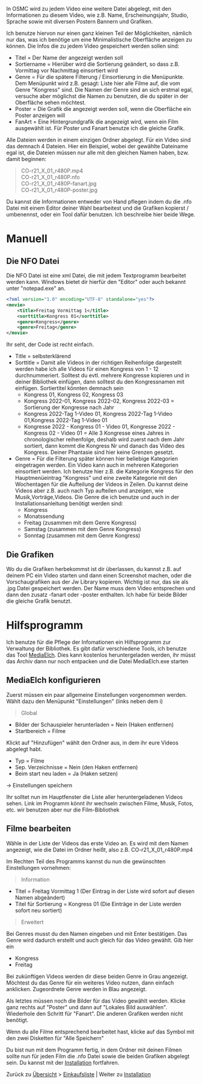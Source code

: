 In OSMC wird zu jedem Video eine weitere Datei abgelegt, mit den Informationen zu diesem Video, wie z.B. Name, Erscheinungsjahr, Studio, Sprache sowie mit diversen Postern Bannern und Grafiken.

Ich benutze hiervon nur einen ganz kleinen Teil der Möglichkeiten, nämlich nur das, was ich benötige um eine Minimalistische Oberfläche anzeigen zu können. Die Infos die zu jedem Video gespeichert werden sollen sind:
* Titel = Der Name der angezeigt werden soll
* Sortiername = Hierüber wird die Sortierung geändert, so dass z.B. Vormittag vor Nachmittag einsortiert wird
* Genre = Für die spätere Filterung / Einsortierung in die Menüpunkte. Dem Menüpunkt wird z.B. gesagt: Liste hier alle Filme auf, die vom Genre "Kongress" sind. Die Namen der Genre sind an sich erstmal egal, versuche aber möglichst die Namen zu benutzen, die du später in der Oberfläche sehen möchtest.
* Poster = Die Grafik die angezeigt werden soll, wenn die Oberfläche ein Poster anzeigen will
* FanArt = Eine Hintergrundgrafik die angezeigt wird, wenn ein Film ausgewählt ist. Für Poster und Fanart benutze ich die gleiche Grafik.

Alle Dateien werden in einem einzigen Ordner abgelegt. Für ein Video sind das demnach 4 Dateien. Hier ein Beispiel, wobei der gewählte Dateiname egal ist, die Dateien müssen nur alle mit den gleichen Namen haben, bzw. damit beginnen:

> CO-r21_X_01_r480P.mp4 <BR>
> CO-r21_X_01_r480P.nfo <BR>
> CO-r21_X_01_r480P-fanart.jpg <BR>
> CO-r21_X_01_r480P-poster.jpg <BR>

Du kannst die Informationen entweder von Hand pflegen indem du die .nfo Datei mit einem Editor deiner Wahl bearbeitest und die Grafiken kopierst / umbenennst, oder ein Tool dafür benutzen. Ich beschreibe hier beide Wege.

# Manuell

## Die NFO Datei
Die NFO Datei ist eine xml Datei, die mit jedem Textprogramm bearbeitet werden kann. Windows bietet dir hierfür den "Editor" oder auch bekannt unter "notepad.exe" an.
~~~ xml
<?xml version="1.0" encoding="UTF-8" standalone="yes"?>
<movie>
    <title>Freitag Vormittag 1</title>
    <sorttitle>Kongress 01</sorttitle>
    <genre>Kongress</genre>
    <genre>Freitag</genre>
</movie>
~~~ 

Ihr seht, der Code ist recht einfach.
* Title = selbsterklärend
* Sorttitle = Damit alle Videos in der richtigen Reihenfolge dargestellt werden habe ich alle Videos für einen Kongress von 1 - 12 durchnummeriert. Solltest du evtl. mehrere Kongresse kopieren und in deiner Bibliothek einfügen, dann solltest du den Kongressnamen mit einfügen. Sortiertitel könnten demnach sein
  * Kongress 01, Kongress 02, Kongress 03
  * Kongress 2022-01, Kongress 2022-02, Kongress 2022-03 = Sortierung der Kongresse nach Jahr
  * Kongress 2022-Tag 1-Video 01, Kongress 2022-Tag 1-Video 01,Kongress 2022-Tag 1-Video 01
  * Kongresse 2022 - Kongress 01 - Video 01, Kongresse 2022 - Kongress 02 - Video 01 = Alle 3 Kongresse eines Jahres in chronologischer reihenfolge, deshalb wird zuerst nach dem Jahr sortiert, dann kommt die Kongress Nr und danach das Video des Kongress. Deiner Phantasie sind hier keine Grenzen gesetzt.
* Genre = Für die Filterung später können hier beliebige Kategorien eingetragen werden. Ein Video kann auch in mehreren Kategorien einsortiert werden. Ich benutze hier z.B. die Kategorie Kongress für den Hauptmenüeintrag "Kongress" und eine zweite Kategorie mit den Wochentagen für die Aufteilung der Videos in Zeilen. Du kannst deine Videos aber z.B. auch nach Typ aufteilen und anzeigen, wie Musik,Vorträge,Videos. Die Genre die ich benutze und auch in der Installationsanleitung benötigt werden sind:
  * Kongress
  * Monatssendung
  * Freitag (zusammen mit dem Genre Kongress)
  * Samstag (zusammen mit dem Genre Kongress)
  * Sonntag (zusammen mit dem Genre Kongress)

## Die Grafiken
Wo du die Grafiken herbekommst ist dir überlassen, du kannst z.B. auf deinem PC ein Video starten und dann einen Screenshot machen, oder die Vorschaugrafiken aus der Jw Library kopieren. Wichtig ist nur, das sie als .jpg Datei gespeichert werden.
Der Name muss dem Video entsprechen und dann den zusatz -fanart oder -poster enthalten. Ich habe für beide Bilder die gleiche Grafik benutzt.

# Hilfsprogramm
Ich benutze für die Pflege der Infomationen ein Hilfsprogramm zur Verwaltung der Bibliothek. Es gibt dafür verschiedene Tools, ich benutze das Tool [MediaElch](https://github.com/Komet/MediaElch/releases). Dies kann kostenlos heruntergeladen werden, ihr müsst das Archiv dann nur noch entpacken und die Datei MediaElch.exe starten

## MediaElch konfigurieren
Zuerst müssen ein paar allgemeine Einstellungen vorgenommen werden. Wählt dazu den Menüpunkt "Einstellungen" (links neben dem i)

> Global
* Bilder der Schauspieler herunterladen = Nein (Haken entfernen)
* Startbereich = Filme

Klickt auf "Hinzufügen" wählt den Ordner aus, in dem ihr eure Videos abgelegt habt.

* Typ = Filme
* Sep. Verzeichnisse = Nein (den Haken entfernen)
* Beim start neu laden = Ja (Haken setzen)

-> Einstellungen speichern

Ihr solltet nun im Hauptfenster die Liste aller heruntergeladenen Videos sehen. Link im Programm könnt ihr wechseln zwischen Filme, Musik, Fotos, etc. wir benutzen aber nur die Film-Bibliothek

## Filme bearbeiten

Wähle in der Liste der Videos das erste Video an. Es wird mit dem Namen angezeigt, wie die Datei im Ordner heißt, also z.B. CO-r21_X_01_r480P.mp4

Im Rechten Teil des Programms kannst du nun die gewünschten Einstellungen vornehmen:
> Information
* Titel = Freitag Vormittag 1 (Der Eintrag in der Liste wird sofort auf diesen Namen abgeändert)
* Titel für Sortierung = Kongress 01 (Die Einträge in der Liste werden sofort neu sortiert)
> Erweitert

Bei Genres musst du den Namen eingeben und mit Enter bestätigen. Das Genre wird dadurch erstellt und auch gleich für das Video gewählt. Gib hier ein
* Kongress
* Freitag

Bei zukünftigen Videos werden dir diese beiden Genre in Grau angezeigt. Möchtest du das Genre für ein weiteres Video nutzen, dann einfach anklicken. Zugeordnete Genre werden in Blau angezeigt.

Als letztes müssen noch die Bilder für das Video gewählt werden.
Klicke ganz rechts auf "Poster" und dann auf "Lokales Bild auswählen". Wiederhole den Schritt für "Fanart". Die anderen Grafiken werden nicht benötigt. 

Wenn du alle Filme entsprechend bearbeitet hast, klicke auf das Symbol mit den zwei Disketten für "Alle Speichern"

Du bist nun mit dem Programm fertig, in dem Ordner mit deinen Filmen sollte nun für jeden Film die .nfo Datei sowie die beiden Grafiken abgelegt sein. Du kannst mit der [Installation](Installation.md) fortfahren.

Zurück zu [Übersicht](README.md) > [Einkaufsliste](Einkaufsliste.md) | 
Weiter zu [Installation](Installation.md)
